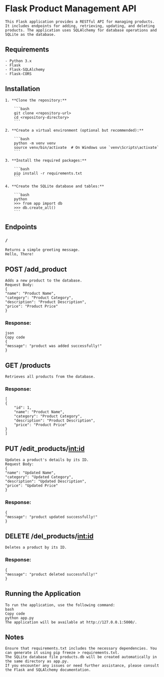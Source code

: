 # Flask Product Management API

    This Flask application provides a RESTful API for managing products. It includes endpoints for adding, retrieving, updating, and deleting products. The application uses SQLAlchemy for database operations and SQLite as the database.

## Requirements

    - Python 3.x
    - Flask
    - Flask-SQLAlchemy
    - Flask-CORS

## Installation

    1. **Clone the repository:**

        ```bash
        git clone <repository-url>
        cd <repository-directory>
        ```

    2. **Create a virtual environment (optional but recommended):**

        ```bash
        python -m venv venv
        source venv/bin/activate  # On Windows use `venv\Scripts\activate`
        ```

    3. **Install the required packages:**

        ```bash
        pip install -r requirements.txt
        ```

    4. **Create the SQLite database and tables:**

        ```bash
        python
        >>> from app import db
        >>> db.create_all()
        ```

## Endpoints

### `/`
    Returns a simple greeting message.
    Hello, There!
## POST /add_product
    Adds a new product to the database.
    Request Body:
    {
    "name": "Product Name",
    "category": "Product Category",
    "description": "Product Description",
    "price": "Product Price"
    }
### Response:
    json
    Copy code
    {
    "message": "product was added successfully!"
    }
## GET /products
    Retrieves all products from the database.

### Response:
    [
    {
        "id": 1,
        "name": "Product Name",
        "category": "Product Category",
        "description": "Product Description",
        "price": "Product Price"
    }
    ]
## PUT /edit_products/<int:id>
    Updates a product's details by its ID.
    Request Body:
    {
    "name": "Updated Name",
    "category": "Updated Category",
    "description": "Updated Description",
    "price": "Updated Price"
    }
### Response:
    {
    "message": "product updated successfully!"
    }
## DELETE /del_products/<int:id>
    Deletes a product by its ID.
### Response:
    {
    "message": "product deleted successfully!"
    }
## Running the Application
    To run the application, use the following command:
    bash
    Copy code
    python app.py
    The application will be available at http://127.0.0.1:5000/.

## Notes
    Ensure that requirements.txt includes the necessary dependencies. You can generate it using pip freeze > requirements.txt.
    The SQLite database file products.db will be created automatically in the same directory as app.py.
    If you encounter any issues or need further assistance, please consult the Flask and SQLAlchemy documentation.